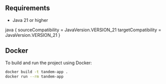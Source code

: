 <!-- ...existing code... -->
## Requirements

- Java 21 or higher
<!-- ...existing code... -->

java {
    sourceCompatibility = JavaVersion.VERSION_21
    targetCompatibility = JavaVersion.VERSION_21
}

## Docker

To build and run the project using Docker:

```sh
docker build -t tandem-app .
docker run --rm tandem-app
```
